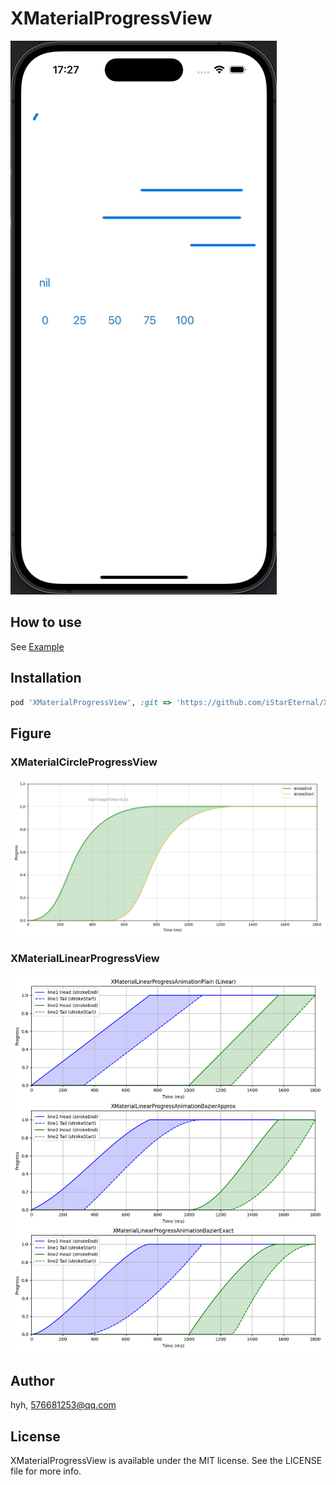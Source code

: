 # XMaterialProgressView

![preview](preview.gif)

## How to use

See [Example](Example/XMaterialProgressView/ViewController.swift)

## Installation

```ruby
pod 'XMaterialProgressView', :git => 'https://github.com/iStarEternal/XMaterialProgressView.git'
```

## Figure

### XMaterialCircleProgressView

![figure](figure_circle_progress.png)

### XMaterialLinearProgressView

![figure](figure_linear_progress.png)

## Author

hyh, 576681253@qq.com

## License

XMaterialProgressView is available under the MIT license. See the LICENSE file for more info.
